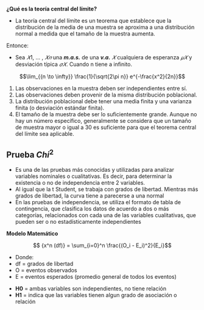 **¿Qué es la teoría central del límite?**
* La teoría central del límite es un teorema que establece que la distribución de la media de una muestra se aproxima a una distribución normal a medida que el tamaño de la muestra aumenta.

Entonce:
* Sea $𝑋1$, ... , $𝑋𝑛$ una ***m.a.s.*** de una ***v.a.*** $𝑋$ cualquiera de esperanza $𝜇𝑋$ y desviación típica $𝜎𝑋$. Cuando n tiene a infinito.

$$\lim_{{n \to \infty}} \frac{1}{\sqrt{2\pi n}} e^{-\frac{x^2}{2n}}$$

1. Las observaciones en la muestra deben ser independientes entre sí.
2. Las observaciones deben provenir de la misma distribución poblacional.
3. La distribución poblacional debe tener una media finita y una varianza finita (o desviación estándar finita).
4. El tamaño de la muestra debe ser lo suficientemente grande. Aunque no hay un número específico, generalmente se considera que un tamaño de muestra mayor o igual a 30 es suficiente para que el teorema central del límite sea aplicable.

## Prueba $Chi^2$

* Es una de las pruebas más conocidas y utilizadas para analizar variables nominales o cualitativas. Es decir, para determinar la existencia o no de independencia entre 2 variables.
* Al igual que la t Student, se trabaja con grados de libertad. Mientras más grados de libertad, la curva tiene a parecerse a una normal
* En las pruebas de independencia, se utiliza el formato de tabla de contingencia, que clasifica los datos de acuerdo a dos o más categorías, relacionados con cada una de las variables cualitativas, que pueden ser o no estadísticamente independientes

**Modelo Matemático**


$$ {x^n (df)} =  \sum_{i=0}^n \frac{(O_i - E_i)^2}{E_i}$$


* Donde:
* df = grados de libertad
* O = eventos observados
* E = eventos esperados (promedio general de todos los eventos)


- **H0** = ambas variables son independientes, no tiene relación
- **H1** = indica que las variables tienen algun grado de asociación o relación
